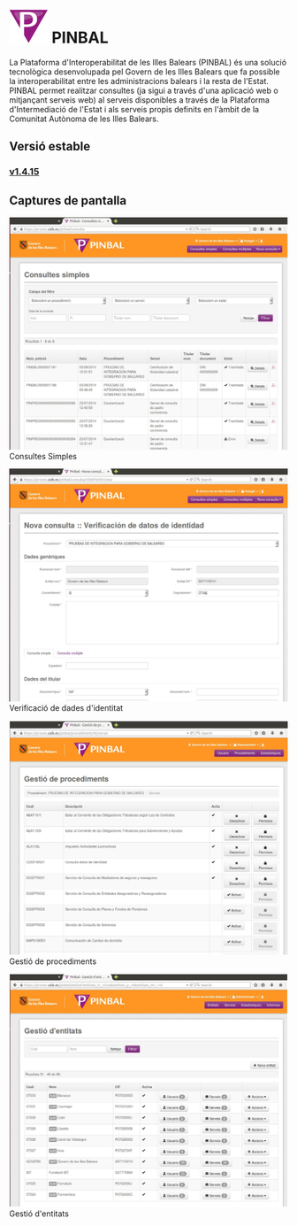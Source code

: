 # ![Logo](https://github.com/GovernIB/pinbal/raw/master/assets/pinbal_logo.png) PINBAL

La Plataforma d'Interoperabilitat de les Illes Balears (PINBAL) és una solució tecnològica desenvolupada pel Govern de les Illes Balears que fa possible la interoperabilitat entre les administracions balears i la resta de l'Estat. PINBAL permet realitzar consultes (ja sigui a través d'una aplicació web o mitjançant serveis web) al serveis disponibles a través de la Plataforma d'Intermediació de l'Estat i als serveis propis definits en l'àmbit de la Comunitat Autònoma de les Illes Balears.

## <a name="v_estable"></a> Versió estable
### [v1.4.15](https://github.com/GovernIB/pinbal/releases/tag/v1.4.15)

## <a name="captures"></a> Captures de pantalla

![Consultes Simples](https://github.com/GovernIB/pinbal/raw/master/assets/1.jpeg)<br/>
Consultes Simples

![Verificació de dades d'identitat](https://github.com/GovernIB/pinbal/raw/master/assets/2.jpeg)<br/>
Verificació de dades d'identitat

![Gestió de procediments](https://github.com/GovernIB/pinbal/raw/master/assets/3.jpeg)<br/>
Gestió de procediments

![Gestió d'entitats](https://github.com/GovernIB/pinbal/raw/master/assets/4.jpeg)<br/>
Gestió d'entitats
